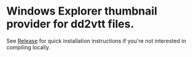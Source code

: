 # Windows Explorer thumbnail provider for dd2vtt files.
See [Release](https://github.com/ChunkLightTuna/battlemap-thumbnail-provider/releases/latest) for quick installation instructions if you're not interested in compiling locally.
